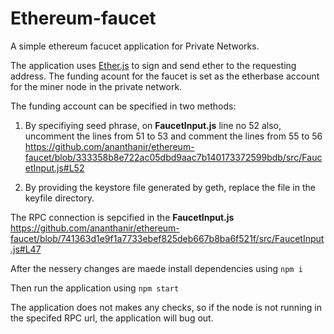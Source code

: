# Ethereum-faucet

A simple ethereum facucet application for Private Networks.  

The application uses [Ether.js](https://docs.ethers.io/v5/) to sign and send ether to the requesting address. The funding acount for the faucet is set as the etherbase account for the miner node in the private network.  

The funding account can be specified in two methods:

1. By specifiying seed phrase, on <b>FaucetInput.js</b> line no 52 also, uncomment the lines from 51 to 53 and comment the lines from 55 to 56
https://github.com/ananthanir/ethereum-faucet/blob/333358b8e722ac05dbd9aac7b140173372599bdb/src/FaucetInput.js#L52

2. By providing the keystore file generated by geth, replace the file in the keyfile directory.

The RPC connection is sepcified in the <b>FaucetInput.js</b>
https://github.com/ananthanir/ethereum-faucet/blob/741363d1e9f1a7733ebef825deb667b8ba6f521f/src/FaucetInput.js#L47

After the nessery changes are maede install dependencies using `npm i`  

Then run the application using `npm start`


The application does not makes any checks, so if the node is not running in the specifed RPC url, the application will bug out.
